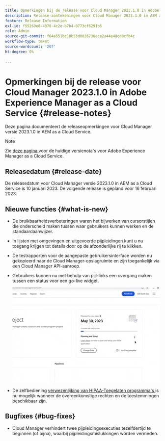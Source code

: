 ```yaml
---
title: Opmerkingen bij de release voor Cloud Manager 2023.1.0 in Adobe Experience Manager as a Cloud Service
description: Release-aantekeningen voor Cloud Manager 2023.1.0 in AEM as a Cloud Service.
feature: Release Information
exl-id: f55269e8-4370-4c2e-b7b4-0773cf6291b5
role: Admin
source-git-commit: f64a551bc18b53d0026736ece2a44e48cd0cfb4c
workflow-type: tm+mt
source-wordcount: '207'
ht-degree: 0%

---
```


# Opmerkingen bij de release voor Cloud Manager 2023.1.0 in Adobe Experience Manager as a Cloud Service {#release-notes}

Deze pagina documenteert de releaseopmerkingen voor Cloud Manager versie 2023.1.0 in AEM as a Cloud Service.

>[!NOTE]
>
>Zie [ deze pagina ](/help/release-notes/release-notes-cloud/release-notes-current.md) voor de huidige versienota&#39;s voor Adobe Experience Manager as a Cloud Service.

## Releasedatum {#release-date}

De releasedatum voor Cloud Manager versie 2023.1.0 in AEM as a Cloud Service is 10 januari 2023. De volgende release is gepland voor 16 februari 2023.

## Nieuwe functies {#what-is-new}

* De bruikbaarheidsverbeteringen waren het bijwerken van cursorstijlen die onderscheid maken tussen waar gebruikers kunnen werken en de standaardaanwijzer.

* In lijsten met omgevingen en uitgevoerde pijpleidingen kunt u nu toegang krijgen tot details door op de afzonderlijke rij te klikken.

* De testrapporten voor de aangepaste gebruikersinterface worden nu gekopieerd naar de Cloud Manager-opslagruimte en zijn toegankelijk via een Cloud Manager API-aanroep.

* Gebruikers kunnen nu met behulp van pijl-links een overgang maken tussen een status voor een go-live widget.

  ![ Go-live widgetovergangen ](/help/implementing/cloud-manager/release-notes/assets/go-live-transitions.gif)

* De zelfbediening [ verwezenlijking van HIPAA-Toegelaten programma&#39;s ](/help/implementing/cloud-manager/getting-access-to-aem-in-cloud/creating-production-programs.md) is nu mogelijk wanneer de overeenkomstige rechten en de toestemmingen beschikbaar zijn.

## Bugfixes {#bug-fixes}

* Cloud Manager verhindert twee pijpleidingsexecuties tezelfdertijd te beginnen (of bijna), waarbij pijpleidingsmislukkingen worden vermeden.

